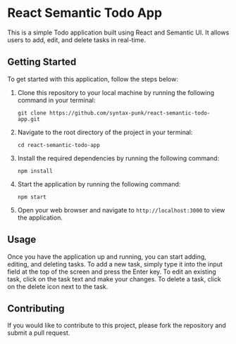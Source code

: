# React Semantic Todo App

This is a simple Todo application built using React and Semantic UI. It allows users to add, edit, and delete tasks in real-time.

## Getting Started

To get started with this application, follow the steps below:

1. Clone this repository to your local machine by running the following command in your terminal:
   ```
   git clone https://github.com/syntax-punk/react-semantic-todo-app.git
   ```

2. Navigate to the root directory of the project in your terminal:
   ```
   cd react-semantic-todo-app
   ```

3. Install the required dependencies by running the following command:
   ```
   npm install
   ```

4. Start the application by running the following command:
   ```
   npm start
   ```

5. Open your web browser and navigate to `http://localhost:3000` to view the application.

## Usage

Once you have the application up and running, you can start adding, editing, and deleting tasks. To add a new task, simply type it into the input field at the top of the screen and press the Enter key. To edit an existing task, click on the task text and make your changes. To delete a task, click on the delete icon next to the task.

## Contributing

If you would like to contribute to this project, please fork the repository and submit a pull request.
